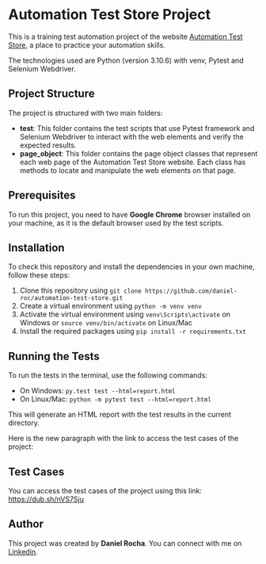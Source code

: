 # Automation Test Store Project

This is a training test automation project of the website [Automation Test Store](www.automationteststore.com), a place to practice your automation skills.

The technologies used are Python (version 3.10.6) with venv, Pytest and Selenium Webdriver.

## Project Structure

The project is structured with two main folders:

- **test**: This folder contains the test scripts that use Pytest framework and Selenium Webdriver to interact with the web elements and verify the expected results.
- **page_object**: This folder contains the page object classes that represent each web page of the Automation Test Store website. Each class has methods to locate and manipulate the web elements on that page.

## Prerequisites

To run this project, you need to have **Google Chrome** browser installed on your machine, as it is the default browser used by the test scripts.

## Installation

To check this repository and install the dependencies in your own machine, follow these steps:

1. Clone this repository using `git clone https://github.com/daniel-roc/automation-test-store.git`
2. Create a virtual environment using `python -m venv venv`
3. Activate the virtual environment using `venv\Scripts\activate` on Windows or `source venv/bin/activate` on Linux/Mac
4. Install the required packages using `pip install -r requirements.txt`

## Running the Tests

To run the tests in the terminal, use the following commands:

- On Windows: `py.test test --html=report.html`
- On Linux/Mac: `python -m pytest test --html=report.html`

This will generate an HTML report with the test results in the current directory.

Here is the new paragraph with the link to access the test cases of the project:

## Test Cases

You can access the test cases of the project using this link: https://dub.sh/nVS7Sju

## Author

This project was created by **Daniel Rocha**. You can connect with me on [Linkedin](https://www.linkedin.com/in/danielrocha25/).